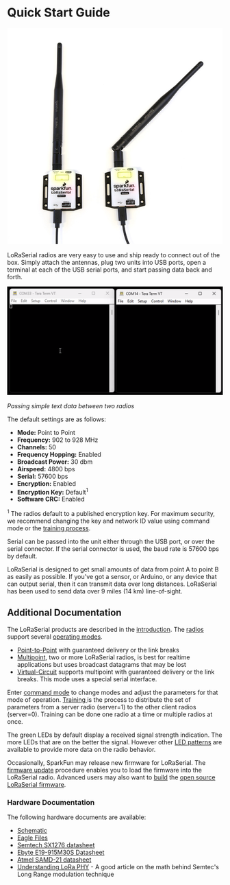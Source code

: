 # Quick Start Guide

![Two Linked LoRaSerials](img/SparkFun%20LoRaSerial%20Enclosed%20-%2020029-4.jpg)

LoRaSerial radios are very easy to use and ship ready to connect out of the box. Simply attach the antennas, plug two units into USB ports, open a terminal at each of the USB serial ports, and start passing data back and forth.

![Passing text between two terminals](Original/SparkFun%20LoRaSerial%20-%20P2P%20Serial%20Terminals.gif)

*Passing simple text data between two radios*

The default settings are as follows:

* **Mode:** Point to Point
* **Frequency:** 902 to 928 MHz
* **Channels:** 50
* **Frequency Hopping:** Enabled
* **Broadcast Power:** 30 dbm
* **Airspeed:** 4800 bps
* **Serial:** 57600 bps
* **Encryption:** Enabled
* **Encryption Key:** Default<sup>1</sup>
* **Software CRC:** Enabled

<sup>1</sup> The radios default to a published encryption key. For maximum security, we recommend changing the key and network ID value using command mode or the [training process](http://docs.sparkfun.com/SparkFun_LoRaSerial/training/).

Serial can be passed into the unit either through the USB port, or over the serial connector. If the serial connector is used, the baud rate is 57600 bps by default.

LoRaSerial is designed to get small amounts of data from point A to point B as easily as possible. If you've got a sensor, or Arduino, or any device that can output serial, then it can transmit data over long distances. LoRaSerial has been used to send data over 9 miles (14 km) line-of-sight.

## Additional Documentation

The LoRaSerial products are described in the [introduction](http://docs.sparkfun.com/SparkFun_LoRaSerial/intro/).  The [radios](http://docs.sparkfun.com/SparkFun_LoRaSerial/hardware_overview/) support several [operating modes](http://docs.sparkfun.com/SparkFun_LoRaSerial/operating_modes/).

* [Point-to-Point](https://docs.sparkfun.com/SparkFun_LoRaSerial/operating_modes/#point-to-point) with guaranteed delivery or the link breaks
* [Multipoint](https://docs.sparkfun.com/SparkFun_LoRaSerial/operating_modes/#multipoint), two or more LoRaSerial radios, is best for realtime applications but uses broadcast datagrams that may be lost
* [Virtual-Circuit](https://docs.sparkfun.com/SparkFun_LoRaSerial/operating_modes/#virtual-circuits) supports multipoint with guaranteed delivery or the link breaks.  This mode uses a special serial interface.

Enter [command mode](http://docs.sparkfun.com/SparkFun_LoRaSerial/at_commands/) to change modes and adjust the parameters for that mode of operation.  [Training ](http://docs.sparkfun.com/SparkFun_LoRaSerial/training/) is the process to distribute the set of parameters from a server radio (server=1) to the other client radios (server=0).  Training can be done one radio at a time or multiple radios at once.

The green LEDs by default display a received signal strength indication.  The more LEDs that are on the better the signal.  However other [LED patterns](http://docs.sparkfun.com/SparkFun_LoRaSerial/led_states/) are available to provide more data on the radio behavior.

Occasionally, SparkFun may release new firmware for LoRaSerial.  The
[firmware update](http://docs.sparkfun.com/SparkFun_LoRaSerial/firmware_update/) procedure enables you to load the firmware into the LoRaSerial radio.  Advanced users may also want to [build](http://docs.sparkfun.com/SparkFun_LoRaSerial/firmware_build/) the [open source LoRaSerial firmware](https://github.com/sparkfun/SparkFun_LoRaSerial).

### Hardware Documentation

The following hardware documents are available:

* [Schematic](https://cdn.sparkfun.com/assets/b/e/9/a/d/SparkFun_LoRaSerial_915MHz_-_1W.pdf)
* [Eagle Files](https://cdn.sparkfun.com/assets/f/b/b/6/f/SparkFun_LoRaSerial_915MHz_-_1W.zip)
* [Semtech SX1276 datasheet](https://cdn.sparkfun.com/assets/7/7/3/2/2/SX1276_Datasheet.pdf)
* [Ebyte E19-915M30S Datasheet](https://cdn.sparkfun.com/assets/6/3/e/e/3/E19-915M30S_Usermanual_EN_v1.20.pdf)
* [Atmel SAMD-21 datasheet](https://cdn.sparkfun.com/datasheets/Dev/Arduino/Boards/Atmel-42181-SAM-D21_Datasheet.pdf)
* [Understanding LoRa PHY](https://wirelesspi.com/understanding-lora-phy-long-range-physical-layer/) - A good article on the math behind Semtec's Long Range modulation technique
